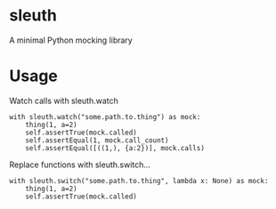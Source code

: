 sleuth
======

A minimal Python mocking library

# Usage

Watch calls with sleuth.watch

    with sleuth.watch("some.path.to.thing") as mock:
        thing(1, a=2)
        self.assertTrue(mock.called)
        self.assertEqual(1, mock.call_count)
        self.assertEqual([((1,), {a:2})], mock.calls)

Replace functions with sleuth.switch...

    with sleuth.switch("some.path.to.thing", lambda x: None) as mock:
        thing(1, a=2)
        self.assertTrue(mock.called)
